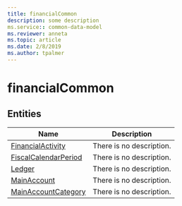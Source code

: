 ```yaml
---
title: financialCommon
description: some description
ms.service:: common-data-model
ms.reviewer: anneta
ms.topic: article
ms.date: 2/8/2019
ms.author: tpalmer
---
```


# financialCommon

## Entities

|Name|Description|
|---|---|
|[FinancialActivity](FinancialActivity.md)|There is no description.|
|[FiscalCalendarPeriod](FiscalCalendarPeriod.md)|There is no description.|
|[Ledger](Ledger.md)|There is no description.|
|[MainAccount](MainAccount.md)|There is no description.|
|[MainAccountCategory](MainAccountCategory.md)|There is no description.|

